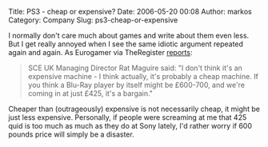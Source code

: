Title: PS3 - cheap or expensive?
Date: 2006-05-20 00:08
Author: markos
Category: Company
Slug: ps3-cheap-or-expensive

I normally don't care much about games and write about them even less.
But I get really annoyed when I see the same idiotic argument repeated
again and again. As Eurogamer via TheRegister
[reports](http://www.reghardware.co.uk/2006/05/18/sony_reveals_uk_ps3_pricing//):

> SCE UK Managing Director Rat Maguire said: "I don't think it's an
> expensive machine - I think actually, it's probably a cheap machine.
> If you think a Blu-Ray player by itself might be £600-700, and we're
> coming in at just £425, it's a bargain."

Cheaper than (outrageously) expensive is not necessarily cheap, it might
be just less expensive. Personally, if people were screaming at me that
425 quid is too much as much as they do at Sony lately, I'd rather worry
if 600 pounds price will simply be a disaster.

